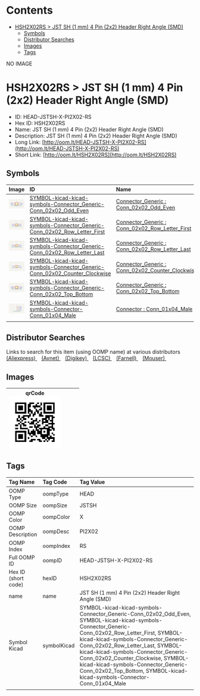 



Contents
========

* [HSH2X02RS > JST SH (1 mm) 4 Pin (2x2) Header Right Angle (SMD)](#hsh2x02rs--jst-sh-1-mm-4-pin-2x2-header-right-angle-smd)
	* [Symbols](#symbols)
	* [Distributor Searches](#distributor-searches)
	* [Images](#images)
	* [Tags](#tags)
  
NO IMAGE  
# HSH2X02RS > JST SH (1 mm) 4 Pin (2x2) Header Right Angle (SMD)

- ID: HEAD-JSTSH-X-PI2X02-RS
- Hex ID: HSH2X02RS
- Name: JST SH (1 mm) 4 Pin (2x2) Header Right Angle (SMD)
- Description: JST SH (1 mm) 4 Pin (2x2) Header Right Angle (SMD)
- Long Link: [http://oom.lt/HEAD-JSTSH-X-PI2X02-RS](http://oom.lt/HEAD-JSTSH-X-PI2X02-RS)
- Short Link: [http://oom.lt/HSH2X02RS](http://oom.lt/HSH2X02RS)

## Symbols
  

|Image|ID|Name|
| :--- | :--- | :--- |
|[![](https://raw.githubusercontent.com/oomlout/oomlout_OOMP_eda_V2/main/SYMBOL/kicad/kicad-symbols/Connector_Generic/Conn_02x02_Odd_Even/image_140.png)](https://github.com/oomlout/oomlout_OOMP_eda_V2/tree/main/SYMBOL/kicad/kicad-symbols/Connector_Generic/Conn_02x02_Odd_Even/)|[SYMBOL-kicad-kicad-symbols-Connector_Generic-Conn_02x02_Odd_Even](https://github.com/oomlout/oomlout_OOMP_eda_V2/tree/main/SYMBOL/kicad/kicad-symbols/Connector_Generic/Conn_02x02_Odd_Even/)|[Connector_Generic : Conn_02x02_Odd_Even](https://github.com/oomlout/oomlout_OOMP_eda_V2/tree/main/SYMBOL/kicad/kicad-symbols/Connector_Generic/Conn_02x02_Odd_Even/)|
|[![](https://raw.githubusercontent.com/oomlout/oomlout_OOMP_eda_V2/main/SYMBOL/kicad/kicad-symbols/Connector_Generic/Conn_02x02_Row_Letter_First/image_140.png)](https://github.com/oomlout/oomlout_OOMP_eda_V2/tree/main/SYMBOL/kicad/kicad-symbols/Connector_Generic/Conn_02x02_Row_Letter_First/)|[SYMBOL-kicad-kicad-symbols-Connector_Generic-Conn_02x02_Row_Letter_First](https://github.com/oomlout/oomlout_OOMP_eda_V2/tree/main/SYMBOL/kicad/kicad-symbols/Connector_Generic/Conn_02x02_Row_Letter_First/)|[Connector_Generic : Conn_02x02_Row_Letter_First](https://github.com/oomlout/oomlout_OOMP_eda_V2/tree/main/SYMBOL/kicad/kicad-symbols/Connector_Generic/Conn_02x02_Row_Letter_First/)|
|[![](https://raw.githubusercontent.com/oomlout/oomlout_OOMP_eda_V2/main/SYMBOL/kicad/kicad-symbols/Connector_Generic/Conn_02x02_Row_Letter_Last/image_140.png)](https://github.com/oomlout/oomlout_OOMP_eda_V2/tree/main/SYMBOL/kicad/kicad-symbols/Connector_Generic/Conn_02x02_Row_Letter_Last/)|[SYMBOL-kicad-kicad-symbols-Connector_Generic-Conn_02x02_Row_Letter_Last](https://github.com/oomlout/oomlout_OOMP_eda_V2/tree/main/SYMBOL/kicad/kicad-symbols/Connector_Generic/Conn_02x02_Row_Letter_Last/)|[Connector_Generic : Conn_02x02_Row_Letter_Last](https://github.com/oomlout/oomlout_OOMP_eda_V2/tree/main/SYMBOL/kicad/kicad-symbols/Connector_Generic/Conn_02x02_Row_Letter_Last/)|
|[![](https://raw.githubusercontent.com/oomlout/oomlout_OOMP_eda_V2/main/SYMBOL/kicad/kicad-symbols/Connector_Generic/Conn_02x02_Counter_Clockwise/image_140.png)](https://github.com/oomlout/oomlout_OOMP_eda_V2/tree/main/SYMBOL/kicad/kicad-symbols/Connector_Generic/Conn_02x02_Counter_Clockwise/)|[SYMBOL-kicad-kicad-symbols-Connector_Generic-Conn_02x02_Counter_Clockwise](https://github.com/oomlout/oomlout_OOMP_eda_V2/tree/main/SYMBOL/kicad/kicad-symbols/Connector_Generic/Conn_02x02_Counter_Clockwise/)|[Connector_Generic : Conn_02x02_Counter_Clockwise](https://github.com/oomlout/oomlout_OOMP_eda_V2/tree/main/SYMBOL/kicad/kicad-symbols/Connector_Generic/Conn_02x02_Counter_Clockwise/)|
|[![](https://raw.githubusercontent.com/oomlout/oomlout_OOMP_eda_V2/main/SYMBOL/kicad/kicad-symbols/Connector_Generic/Conn_02x02_Top_Bottom/image_140.png)](https://github.com/oomlout/oomlout_OOMP_eda_V2/tree/main/SYMBOL/kicad/kicad-symbols/Connector_Generic/Conn_02x02_Top_Bottom/)|[SYMBOL-kicad-kicad-symbols-Connector_Generic-Conn_02x02_Top_Bottom](https://github.com/oomlout/oomlout_OOMP_eda_V2/tree/main/SYMBOL/kicad/kicad-symbols/Connector_Generic/Conn_02x02_Top_Bottom/)|[Connector_Generic : Conn_02x02_Top_Bottom](https://github.com/oomlout/oomlout_OOMP_eda_V2/tree/main/SYMBOL/kicad/kicad-symbols/Connector_Generic/Conn_02x02_Top_Bottom/)|
|[![](https://raw.githubusercontent.com/oomlout/oomlout_OOMP_eda_V2/main/SYMBOL/kicad/kicad-symbols/Connector/Conn_01x04_Male/image_140.png)](https://github.com/oomlout/oomlout_OOMP_eda_V2/tree/main/SYMBOL/kicad/kicad-symbols/Connector/Conn_01x04_Male/)|[SYMBOL-kicad-kicad-symbols-Connector-Conn_01x04_Male](https://github.com/oomlout/oomlout_OOMP_eda_V2/tree/main/SYMBOL/kicad/kicad-symbols/Connector/Conn_01x04_Male/)|[Connector : Conn_01x04_Male](https://github.com/oomlout/oomlout_OOMP_eda_V2/tree/main/SYMBOL/kicad/kicad-symbols/Connector/Conn_01x04_Male/)|
||||

## Distributor Searches
  
Links to search for this item (using OOMP name) at various distributors  
[(Aliexpress) ](https://www.aliexpress.com/wholesale?SearchText=1117JST+SH+1+mm+4+Pin+2x2+Header+Right+Angle+SMD)&nbsp;&nbsp;&nbsp;[(Avnet) ](https://www.avnet.com/shop/us/search/JST+SH+1+mm+4+Pin+2x2+Header+Right+Angle+SMD)&nbsp;&nbsp;&nbsp;[(Digikey) ](https://www.digikey.co.uk/en/products/result?s=JST+SH+1+mm+4+Pin+2x2+Header+Right+Angle+SMD)&nbsp;&nbsp;&nbsp;[(LCSC) ](https://www.lcsc.com/search?q=JST+SH+1+mm+4+Pin+2x2+Header+Right+Angle+SMD)&nbsp;&nbsp;&nbsp;[(Farnell) ](https://uk.farnell.com/search?st=JST+SH+1+mm+4+Pin+2x2+Header+Right+Angle+SMD)&nbsp;&nbsp;&nbsp;[(Mouser) ](https://www.mouser.com/c/?q=JST+SH+1+mm+4+Pin+2x2+Header+Right+Angle+SMD)&nbsp;&nbsp;&nbsp;
## Images
  

|qrCode<br>[![](https://raw.githubusercontent.com/oomlout/oomlout_OOMP_parts_V2/main/HEAD/JSTSH/X/PI2X02/RS/qrCode_140.png)](https://github.com/oomlout/oomlout_OOMP_parts_V2/tree/main/HEAD/JSTSH/X/PI2X02/RS/qrCode.png)||||
| :---: | :---: | :---: | :---: |

## Tags
  

|Tag Name|Tag Code|Tag Value|
| :--- | :--- | :--- |
|OOMP Type|oompType|HEAD|
|OOMP Size|oompSize|JSTSH|
|OOMP Color|oompColor|X|
|OOMP Description|oompDesc|PI2X02|
|OOMP Index|oompIndex|RS|
|Full OOMP ID|oompID|HEAD-JSTSH-X-PI2X02-RS|
|Hex ID (short code)|hexID|HSH2X02RS|
|name|name|JST SH (1 mm) 4 Pin (2x2) Header Right Angle (SMD)|
|Symbol Kicad|symbolKicad|SYMBOL-kicad-kicad-symbols-Connector_Generic-Conn_02x02_Odd_Even, SYMBOL-kicad-kicad-symbols-Connector_Generic-Conn_02x02_Row_Letter_First, SYMBOL-kicad-kicad-symbols-Connector_Generic-Conn_02x02_Row_Letter_Last, SYMBOL-kicad-kicad-symbols-Connector_Generic-Conn_02x02_Counter_Clockwise, SYMBOL-kicad-kicad-symbols-Connector_Generic-Conn_02x02_Top_Bottom, SYMBOL-kicad-kicad-symbols-Connector-Conn_01x04_Male|
||||
